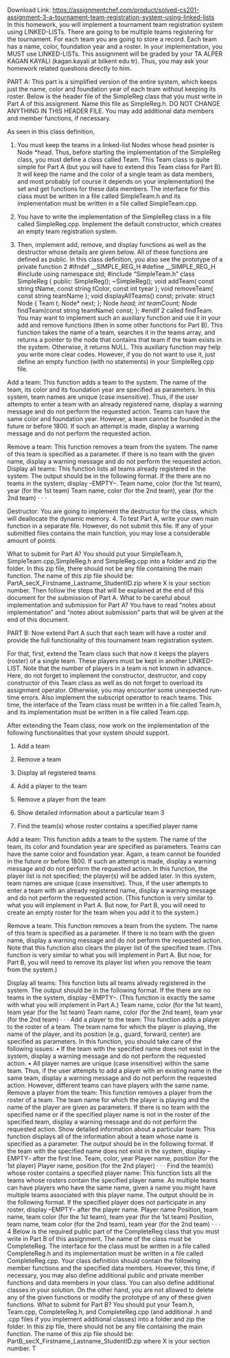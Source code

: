 Download Link: https://assignmentchef.com/product/solved-cs201-assignment-3-a-tournament-team-registration-system-using-linked-lists
<br>
In this homework, you will implement a tournament team registration system using LINKED-LISTs. There are going to be multiple teams registering for the tournament. For each team you are going to store a record. Each team has a name, color, foundation year and a roster. In your implementation, you MUST use LINKED-LISTs. This assignment will be graded by your TA ALPER KAGAN KAYALI (kagan.kayali at bilkent edu tr). Thus, you may ask your homework related questions directly to him.

PART A: This part is a simplified version of the entire system, which keeps just the name, color and foundation year of each team without keeping its roster. Below is the header file of the SimpleReg class that you must write in Part A of this assignment. Name this file as SimpleReg.h. DO NOT CHANGE ANYTHING IN THIS HEADER FILE. You may add additional data members and member functions, if necessary.

As seen in this class definition,

1. You must keep the teams in a linked-list Nodes whose head pointer is Node *head. Thus, before starting the implementation of the SimpleReg class, you must define a class called Team. This Team class is quite simple for Part A (but you will have to extend this Team class for Part B). It will keep the name and the color of a single team as data members, and most probably (of course it depends on your implementation) the set and get functions for these data members. The interface for this class must be written in a file called SimpleTeam.h and its implementation must be written in a file called SimpleTeam.cpp.

2. You have to write the implementation of the SimpleReg class in a file called SimpleReg.cpp. Implement the default constructor, which creates an empty team registration system.

3. Then, implement add, remove, and display functions as well as the destructor whose details are given below. All of these functions are defined as public. In this class definition, you also see the prototype of a private function 2 #ifndef __SIMPLE_REG_H #define __SIMPLE_REG_H #include using namespace std; #include “SimpleTeam.h” class SimpleReg { public: SimpleReg(); ~SimpleReg(); void addTeam( const string tName, const string tColor, const int tyear ); void removeTeam( const string teamName ); void displayAllTeams() const; private: struct Node { Team t; Node* next; }; Node *head; int teamCount; Node* findTeam(const string teamName) const; }; #endif 2 called findTeam. You may want to implement such an auxiliary function and use it in your add and remove functions (then in some other functions for Part B). This function takes the name of a team, searches it in the teams array, and returns a pointer to the node that contains that team if the team exists in the system. Otherwise, it returns NULL. This auxiliary function may help you write more clear codes. However, if you do not want to use it, just define an empty function (with no statements) in your SimpleReg.cpp file.

Add a team: This function adds a team to the system. The name of the team, its color and its foundation year are specified as parameters. In this system, team names are unique (case insensitive). Thus, if the user attempts to enter a team with an already registered name, display a warning message and do not perform the requested action. Teams can have the same color and foundation year. However, a team cannot be founded in the future or before 1800. If such an attempt is made, display a warning message and do not perform the requested action.

Remove a team: This function removes a team from the system. The name of this team is specified as a parameter. If there is no team with the given name, display a warning message and do not perform the requested action. Display all teams: This function lists all teams already registered in the system. The output should be in the following format. If the there are no teams in the system, display –EMPTY–. Team name, color (for the 1st team), year (for the 1st team) Team name, color (for the 2nd team), year (for the 2nd team) · · ·

Destructor: You are going to implement the destructor for the class, which will deallocate the dynamic memory. 4. To test Part A, write your own main function in a separate file. However, do not submit this file. If any of your submitted files contains the main function, you may lose a considerable amount of points.

What to submit for Part A? You should put your SimpleTeam.h, SimpleTeam.cpp,SimpleReg.h and SimpleReg.cpp into a folder and zip the folder. In this zip file, there should not be any file containing the main function. The name of this zip file should be: PartA_secX_Firstname_Lastname_StudentID.zip where X is your section number. Then follow the steps that will be explained at the end of this document for the submission of Part A. What to be careful about implementation and submission for Part A? You have to read “notes about implementation” and “notes about submission” parts that will be given at the end of this document.

PART B: Now extend Part A such that each team will have a roster and provide the full functionality of this tournament team registration system.

For that, first, extend the Team class such that now it keeps the players (roster) of a single team. These players must be kept in another LINKED-LIST. Note that the number of players in a team is not known in advance. Here, do not forget to implement the constructor, destructor, and copy constructor of this Team class as well as do not forget to overload its assignment operator. Otherwise, you may encounter some unexpected run-time errors. Also implement the subscript operattor to reach teams. This time, the interface of the Team class must be written in a file called Team.h, and its implementation must be written in a file called Team.cpp.

After extending the Team class, now work on the implementation of the following functionalities that your system should support.

1. Add a team

2. Remove a team

3. Display all registered teams

4. Add a player to the team

5. Remove a player from the team

6. Show detailed information about a particular team 3

7. Find the team(s) whose roster contains a specified player name

Add a team: This function adds a team to the system. The name of the team, its color and foundation year are specified as parameters. Teams can have the same color and foundation year. Again, a team cannot be founded in the future or before 1800. If such an attempt is made, display a warning message and do not perform the requested action. In this function, the player list is not specified; the player(s) will be added later. In this system, team names are unique (case insensitive). Thus, if the user attempts to enter a team with an already registered name, display a warning message and do not perform the requested action. (This function is very similar to what you will implement in Part A. But now, for Part B, you will need to create an empty roster for the team when you add it to the system.)

Remove a team: This function removes a team from the system. The name of this team is specified as a parameter. If there is no team with the given name, display a warning message and do not perform the requested action. Note that this function also clears the player list of the specified team. (This function is very similar to what you will implement in Part A. But now, for Part B, you will need to remove its player list when you remove the team from the system.)

Display all teams: This function lists all teams already registered in the system. The output should be in the following format. If the there are no teams in the system, display –EMPTY–. (This function is exactly the same with what you will implement in Part A.) Team name, color (for the 1st team), team year (for the 1st team) Team name, color (for the 2nd team), team year (for the 2nd team) · · · Add a player to the team: This function adds a player to the roster of a team. The team name for which the player is playing, the name of the player, and its position (e.g., guard, forward, center) are specified as parameters. In this function, you should take care of the following issues: • If the team with the specified name does not exist in the system, display a warning message and do not perform the requested action. • All player names are unique (case insensitive) within the same team. Thus, if the user attempts to add a player with an existing name in the same team, display a warning message and do not perform the requested action. However, different teams can have players with the same name. Remove a player from the team: This function removes a player from the roster of a team. The team name for which the player is playing and the name of the player are given as parameters. If there is no team with the specified name or if the specified player name is not in the roster of the specified team, display a warning message and do not perform the requested action. Show detailed information about a particular team: This function displays all of the information about a team whose name is specified as a parameter. The output should be in the following format. If the team with the specified name does not exist in the system, display –EMPTY– after the first line. Team, color, year Player name, position (for the 1st player) Player name, position (for the 2nd player) · · · Find the team(s) whose roster contains a specified player name: This function lists all the teams whose rosters contain the specified player name. As multiple teams can have players who have the same name, given a name you might have multiple teams associated with this player name. The output should be in the following format. If the specified player does not participate in any roster, display –EMPTY– after the player name. Player name Position, team name, team color (for the 1st team), team year (for the 1st team) Position, team name, team color (for the 2nd team), team year (for the 2nd team) · · · 4 Below is the required public part of the CompleteReg class that you must write in Part B of this assignment. The name of the class must be CompleteReg. The interface for the class must be written in a file called CompleteReg.h and its implementation must be written in a file called CompleteReg.cpp. Your class definition should contain the following member functions and the specified data members. However, this time, if necessary, you may also define additional public and private member functions and data members in your class. You can also define additional classes in your solution. On the other hand, you are not allowed to delete any of the given functions or modify the prototype of any of these given functions. What to submit for Part B? You should put your Team.h, Team.cpp, CompleteReg.h, and CompleteReg.cpp (and additional .h and .cpp files if you implement additional classes) into a folder and zip the folder. In this zip file, there should not be any file containing the main function. The name of this zip file should be: PartB_secX_Firstname_Lastname_StudentID.zip where X is your section number. T